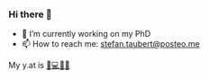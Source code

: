 ### Hi there 👋

- 🔭 I’m currently working on my PhD
- 📫 How to reach me: stefan.taubert@posteo.me

My y.at is [🐍💻🔬🤓](https://y.at/%F0%9F%90%8D%F0%9F%92%BB%F0%9F%94%AC%F0%9F%A4%93)
